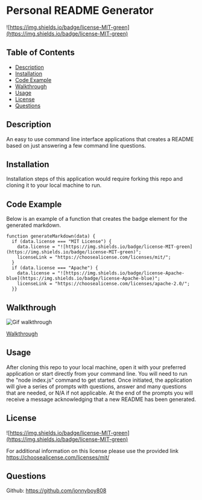 # Personal README Generator

![https://img.shields.io/badge/license-MIT-green](https://img.shields.io/badge/license-MIT-green)

## Table of Contents

* [Description](#description)
* [Installation](#installation)
* [Code Example](#code-example)
* [Walkthrough](#walkthrough)
* [Usage](#usage)
* [License](#license)
* [Questions](#questions)



## Description
An easy to use command line interface applications that creates a README based on just answering a few command line questions.

## Installation
Installation steps of this application would require forking this repo and cloning it to your local machine to run.

## Code Example
Below is an example of a function that creates the badge element for the generated markdown.
```JS
function generateMarkdown(data) {
  if (data.license === "MIT License") {
    data.license = "![https://img.shields.io/badge/license-MIT-green](https://img.shields.io/badge/license-MIT-green)";
    licenseLink = "https://choosealicense.com/licenses/mit/";
  }
  if (data.license === "Apache") {
    data.license = "![https://img.shields.io/badge/license-Apache-blue](https://img.shields.io/badge/license-Apache-blue)";
    licenseLink = "https://choosealicense.com/licenses/apache-2.0/";
  }}
```
## Walkthrough 
![Gif walkthrough](./assets/walkthrough.gif)

[Walkthrough](https://drive.google.com/file/d/1g2esLjp7tbgopntT9NIdbHiqmn65aM99/view)

## Usage
After cloning this repo to your local machine, open it with your preferred application or start directly from your command line. You will need to run the "node index.js" command to get started. Once initiated, the application will give a series of prompts with questions, answer and many questions that are needed, or N/A if not applicable. At the end of the prompts you will receive a message acknowledging that a new README has been generated.



## License
![https://img.shields.io/badge/license-MIT-green](https://img.shields.io/badge/license-MIT-green)

For additional information on this license please use the provided link
https://choosealicense.com/licenses/mit/

## Questions
Github: https://github.com/jonnyboy808


